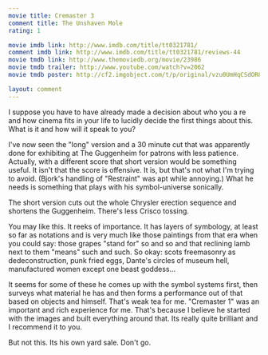 ```yaml
---
movie title: Cremaster 3
comment title: The Unshaven Mole
rating: 1

movie imdb link: http://www.imdb.com/title/tt0321781/
comment imdb link: http://www.imdb.com/title/tt0321781/reviews-44
movie tmdb link: http://www.themoviedb.org/movie/23986
movie tmdb trailer: http://www.youtube.com/watch?v=2062
movie tmdb poster: http://cf2.imgobject.com/t/p/original/vzu0UmHqCSdOR8itRMnGuALI2Uh.jpg

layout: comment
---
```


I suppose you have to have already made a decision about who you a re and how cinema fits in your life to lucidly decide the first things about this. What is it and how will it speak to you?

I've now seen the "long" version and a 30 minute cut that was apparently done for exhibiting at The Guggenheim for patrons with less patience. Actually, with a different score that short version would be something useful. It isn't that the score is offensive. It is, but that's not what I'm trying to avoid. (Bjork's handling of "Restraint" was apt while annoying.) What he needs is something that plays with his symbol-universe sonically. 

The short version cuts out the whole Chrysler erection sequence and shortens the Guggenheim. There's less Crisco tossing.

You may like this. It reeks of importance. It has layers of symbology, at least so far as notations and is very much like those paintings from that era when you could say: those grapes "stand for" so and so and that reclining lamb next to them "means" such and such. So okay: scots freemasonry as dedeconstruction, punk fried eggs, Dante's circles of museum hell, manufactured women except one beast goddess...

It seems for some of these he comes up with the symbol systems first, then surveys what material he has and then forms a performance out of that based on objects and himself. That's weak tea for me. "Cremaster 1" was an important and rich experience for me. That's because I believe he started with the images and built everything around that. Its really quite brilliant and I recommend it to you.

But not this. Its his own yard sale. Don't go.